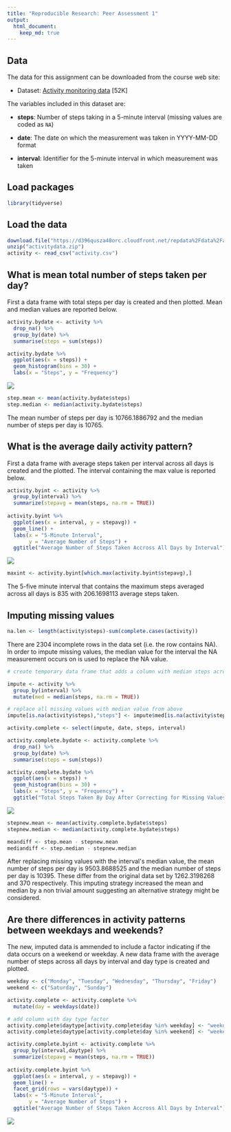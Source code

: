```yaml
---
title: "Reproducible Research: Peer Assessment 1"
output: 
  html_document:
    keep_md: true
---
```


## Data

The data for this assignment can be downloaded from the course web
site:

* Dataset: [Activity monitoring data](https://d396qusza40orc.cloudfront.net/repdata%2Fdata%2Factivity.zip) [52K]

The variables included in this dataset are:

* **steps**: Number of steps taking in a 5-minute interval (missing
    values are coded as `NA`)

* **date**: The date on which the measurement was taken in YYYY-MM-DD
    format

* **interval**: Identifier for the 5-minute interval in which
    measurement was taken



## Load packages

```r
library(tidyverse)
```

## Load the data

```r
download.file("https://d396qusza40orc.cloudfront.net/repdata%2Fdata%2Factivity.zip", "activitydata.zip")
unzip("activitydata.zip")
activity <- read_csv("activity.csv")
```

## What is mean total number of steps taken per day?  
First a data frame with total steps per day is created and then plotted. Mean and median values are reported below.


```r
activity.bydate <- activity %>%
  drop_na() %>%
  group_by(date) %>%
  summarise(steps = sum(steps))

activity.bydate %>%
  ggplot(aes(x = steps)) +
  geom_histogram(bins = 30) +
  labs(x = "Steps", y = "Frequency")
```

![](PA1_template_files/figure-html/unnamed-chunk-3-1.png)<!-- -->

```r
step.mean <- mean(activity.bydate$steps)
step.median <- median(activity.bydate$steps)
```

The mean number of steps per day is 10766.1886792 and the median number of steps per day is 10765.

## What is the average daily activity pattern?
First a data frame with average steps taken per interval across all days is created and the plotted. The interval containing the max value is reported below.


```r
activity.byint <- activity %>%
  group_by(interval) %>%
  summarize(stepavg = mean(steps, na.rm = TRUE))
  
activity.byint %>%
  ggplot(aes(x = interval, y = stepavg)) +
  geom_line() +
  labs(x = "5-Minute Interval", 
       y = "Average Number of Steps") +
  ggtitle("Average Number of Steps Taken Accross All Days by Interval")
```

![](PA1_template_files/figure-html/unnamed-chunk-4-1.png)<!-- -->

```r
maxint <- activity.byint[which.max(activity.byint$stepavg),]
```

The 5-five minute interval that contains the maximum steps averaged across all days is 835 with 206.1698113 average steps taken.

## Imputing missing values


```r
na.len <- length(activity$steps)-sum(complete.cases(activity))
```

There are 2304 incomplete rows in the data set (i.e. the row contains NA). In order to impute missing values, the median value for the interval the NA measurement occurs on is used to replace the NA value.


```r
# create temporary data frame that adds a column with median steps across intervals

impute <- activity %>%
  group_by(interval) %>%
  mutate(med = median(steps, na.rm = TRUE))

# replace all missing values with median value from above
impute[is.na(activity$steps),"steps"] <- impute$med[is.na(activity$steps)]

activity.complete <- select(impute, date, steps, interval)

activity.complete.bydate <- activity.complete %>%
  drop_na() %>%
  group_by(date) %>%
  summarise(steps = sum(steps))

activity.complete.bydate %>%
  ggplot(aes(x = steps)) +
  geom_histogram(bins = 30) +
  labs(x = "Steps", y = "Frequency") + 
  ggtitle("Total Steps Taken By Day After Correcting for Missing Values")
```

![](PA1_template_files/figure-html/unnamed-chunk-6-1.png)<!-- -->

```r
stepnew.mean <- mean(activity.complete.bydate$steps)
stepnew.median <- median(activity.complete.bydate$steps)

meandiff <- step.mean - stepnew.mean
mediandiff <- step.median - stepnew.median
```

After replacing missing values with the interval's median value, the mean number of steps per day is 9503.8688525 and the median number of steps per day is 10395. These differ from the original data set by 1262.3198268 and 370 respectively. This imputing strategy increased the mean and median by a non trivial amount suggesting an alternative strategy might be considered.

## Are there differences in activity patterns between weekdays and weekends?
The new, imputed data is ammended to include a factor indicating if the data occurs on a weekend or weekday. A new data frame with the average number of steps across all days by interval and day type is created and plotted.


```r
weekday <- c("Monday", "Tuesday", "Wednesday", "Thursday", "Friday")
weekend <- c("Saturday", "Sunday")

activity.complete <- activity.complete %>%
  mutate(day = weekdays(date))

# add column with day type factor
activity.complete$daytype[activity.complete$day %in% weekday] <- "weekday"
activity.complete$daytype[activity.complete$day %in% weekend] <- "weekend"

activity.complete.byint <- activity.complete %>%
  group_by(interval,daytype) %>%
  summarize(stepavg = mean(steps, na.rm = TRUE))
  
activity.complete.byint %>%
  ggplot(aes(x = interval, y = stepavg)) +
  geom_line() +
  facet_grid(rows = vars(daytype)) +
  labs(x = "5-Minute Interval", 
       y = "Average Number of Steps") +
  ggtitle("Average Number of Steps Taken Accross All Days by Interval")
```

![](PA1_template_files/figure-html/unnamed-chunk-7-1.png)<!-- -->

